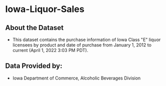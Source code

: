 # Iowa-Liquor-Sales
## About the Dataset
- This dataset contains the purchase information of Iowa Class "E" liquor licensees by product and date of purchase from January 1, 2012 to current (April 1, 2022 3:03 PM PDT).

## Data Provided by:
- Iowa Department of Commerce, Alcoholic Beverages Division
